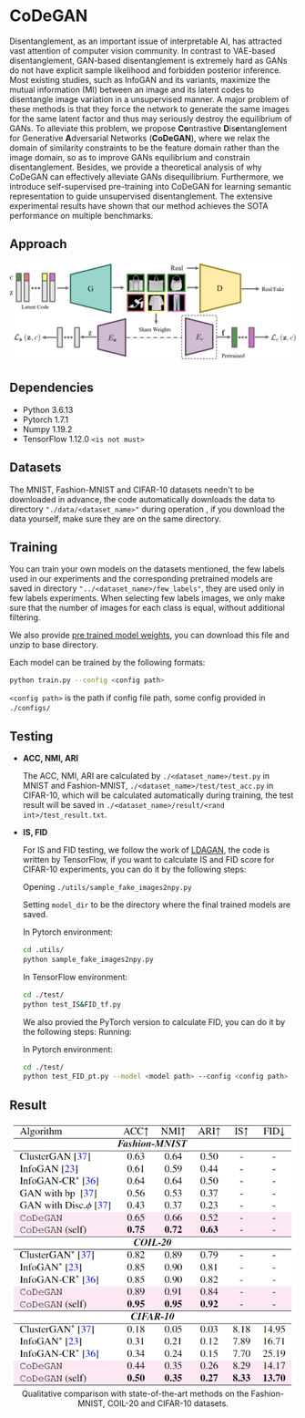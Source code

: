 # CoDeGAN

Disentanglement, as an important issue of interpretable AI, has attracted vast attention of computer vision community. In contrast to VAE-based disentanglement, GAN-based disentanglement is extremely hard as GANs do not have explicit sample likelihood and forbidden posterior inference. Most existing studies, such as InfoGAN and its variants, maximize the mutual information (MI) between an image and its latent codes to disentangle image variation in a unsupervised manner. A major problem of these methods is that they force the network to generate the same images for the same latent factor and thus may seriously destroy the equilibrium of GANs. To alleviate this problem, we propose **Co**ntrastive **D**is**e**ntanglement for Generative **A**dversarial Networks (**CoDeGAN**), where we relax the domain of similarity constraints to be the feature domain rather than the image domain, so as to improve GANs equilibrium and constrain disentanglement. Besides, we provide a theoretical analysis of why CoDeGAN can effectively alleviate GANs disequilibrium. Furthermore, we introduce self-supervised pre-training into CoDeGAN for learning semantic representation to guide unsupervised disentanglement. The extensive experimental results have shown that our method achieves the SOTA performance on multiple benchmarks.

## Approach

![](./Figure/structure.png)

## Dependencies

- Python 3.6.13
- Pytorch 1.7.1
- Numpy 1.19.2
- TensorFlow 1.12.0 `<is not must>`

## Datasets

The MNIST, Fashion-MNIST and CIFAR-10 datasets needn't to be downloaded in advance, the code automatically downloads the data to directory ``"./data/<dataset_name>"`` during operation , if you download the data yourself, make sure they are on the same directory.

## Training

You can train your own models on the datasets mentioned, the few labels used in our experiments and the corresponding pretrained models are saved in directory ``"../<dataset_name>/few_labels"``, they are used only in few labels experiments. When selecting few labels images, we only make sure that the number of images for each class is equal, without additional filtering.

We also provide [pre trained model weights](https://drive.google.com/drive/folders/1KrIAhsEd3BOKAZOPIHJY3MW9-kw3oAgS?usp=sharing), you can download this file and unzip to base directory.

Each model can be trained by the following formats:


```bash
python train.py --config <config path>
```
`<config path>` is the path if config file path, some config provided in `./configs/`


## Testing

- **ACC, NMI, ARI**

  The ACC, NMI, ARI are calculated by ``./<dataset_name>/test.py`` in MNIST and Fashion-MNIST, ``./<dataset_name>/test/test_acc.py`` in CIFAR-10, which will be calculated automatically during training, the test result will be saved in  ``./<dataset_name>/result/<rand int>/test_result.txt``.

- **IS, FID**

  For IS and FID testing, we follow the work of [LDAGAN](https://github.com/Sumching/LDAGAN), the code is written by TensorFlow, if you want to calculate IS and FID score for CIFAR-10 experiments, you can do it by the following steps:

  Opening  ``./utils/sample_fake_images2npy.py``

  Setting ``model_dir`` to be the directory where the final trained models are saved.

  In Pytorch environment:

  ```bash
  cd .utils/
  python sample_fake_images2npy.py
  ```

  In TensorFlow environment:

  ```bash
  cd ./test/
  python test_IS&FID_tf.py
  ```


  We also provied the PyTorch version to calculate FID, you can do it by the following steps:
  Running:

  In Pytorch environment:
  ```bash
  cd ./test/
  python test_FID_pt.py --model <model path> --config <config path>
  ```
## Result

<div align=center><img src="./Figure/codegan.png"></div>
<div align="center">Qualitative comparison with state-of-the-art methods on the Fashion-MNIST, COIL-20 and CIFAR-10 datasets.</div>

